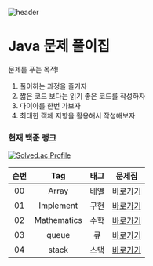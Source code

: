 ![header](https://capsule-render.vercel.app/api?type=Waving&color=46D2A3&height=200&text=Algorithm%20challenge&fontAlignY=35&fontSize=60)

# Java 문제 풀이집

문제를 푸는 목적!
1. 풀이하는 과정을 즐기자
2. 짧은 코드 보다는 읽기 좋은 코드를 작성하자
3. 다이아를 한번 가보자
4. 최대한 객체 지향을 활용해서 작성해보자

### 현재 백준 랭크
[![Solved.ac Profile](http://mazassumnida.wtf/api/v2/generate_badge?boj=gksxorb147)](https://solved.ac/gksxorb147/)

| 순번  | Tag                          | 태그                | 문제집    |
| :--: | :--------------------------: | :-----------------: | :------:  |
| 00 | Array | 배열 | [바로가기](./src/main/java/array) |
| 01 | Implement | 구현 | [바로가기](./src/main/java/implement) |
| 02 | Mathematics | 수학 | [바로가기](./src/main/java/mathematics) |
| 03 | queue | 큐 | [바로가기](./src/main/java/queue) |
| 04 | stack | 스택 | [바로가기](./src/main/java/stack) |